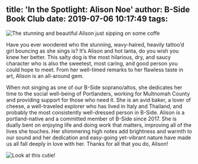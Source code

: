 title: 'In the Spotlight: Alison Noe'
author: B-Side Book Club
date: 2019-07-06 10:17:49
tags:
---
![The stunning and beautiful Alison just sipping on some coffe](/img/Alison1.png)

Have you ever wondered who the stunning, wavy-haired, heavily tattoo’d girl bouncing as she sings is? It’s Alison and hot lanta, do you wish you knew her better. This salty dog is the most hilarious, dry, and saucy character who is also the sweetest, most caring, and good person you could hope to meet. From her well-timed remarks to her flawless taste in art, Alison is an all-around gem. 

When not singing as one of our B-Side soprano/altos, she dedicates her time to the social well-being of Portlanders, working for Multnomah County and providing support for those who need it. She is an avid baker, a lover of cheese, a well-traveled explorer who has lived in Italy and Thailand, and probably the most consistently well-dressed person in B-Side. Alison is a portland-native and a committed member of B-Side since 2017. She is dually bent on enjoying life and doing work that matters, improving all of the lives she touches. Her shimmering high notes add brightness and warmth to our sound and her dedication and easy-going yet-vibrant nature have made us all fall deeply in love with her. Thanks for all that you do, Alison!



![Look at this cutie!](/img/Alison2.png)